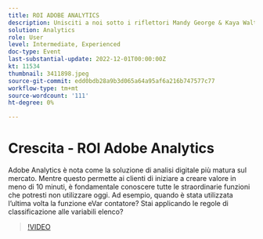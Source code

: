 ```yaml
---
title: ROI ADOBE ANALYTICS
description: Unisciti a noi sotto i riflettori Mandy George & Kaya Walton, due clienti esperti e utenti di Adobe Analytics. Ognuno condividerà i propri suggerimenti o trucchi migliori su Adobe Analytics. La loro sessione è seguita dall'opportunità di porre domande in diretta. Non volete perderlo.
solution: Analytics
role: User
level: Intermediate, Experienced
doc-type: Event
last-substantial-update: 2022-12-01T00:00:00Z
kt: 11534
thumbnail: 3411898.jpeg
source-git-commit: edd0bdb28a9b3d065a64a95af6a216b747577c77
workflow-type: tm+mt
source-wordcount: '111'
ht-degree: 0%

---
```


# Crescita - ROI Adobe Analytics

Adobe Analytics è nota come la soluzione di analisi digitale più matura sul mercato. Mentre questo permette ai clienti di iniziare a creare valore in meno di 10 minuti, è fondamentale conoscere tutte le straordinarie funzioni che potresti non utilizzare oggi. Ad esempio, quando è stata utilizzata l’ultima volta la funzione eVar contatore? Stai applicando le regole di classificazione alle variabili elenco?

>[!VIDEO](https://video.tv.adobe.com/v/3411898/?quality=12&learn=on)
